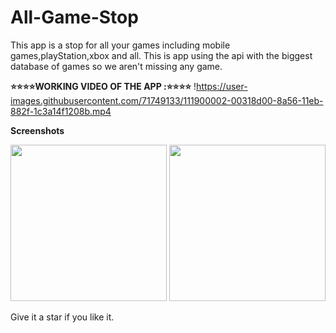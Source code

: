 # All-Game-Stop
This app is a stop for all your games including mobile games,playStation,xbox and all. 
This is app using the api with the biggest database of games so we aren't missing any game.

**⭐⭐⭐⭐WORKING VIDEO OF THE APP :⭐⭐⭐⭐**
 !https://user-images.githubusercontent.com/71749133/111900002-00318d00-8a56-11eb-882f-1c3a14f1208b.mp4

**Screenshots** 
<p align="centre">
<img src="https://user-images.githubusercontent.com/71749133/111901388-daa88180-8a5d-11eb-9438-dddaa82af7df.jpeg" height="250" width="250">
 <img src="https://user-images.githubusercontent.com/71749133/111901482-8356e100-8a5e-11eb-84cb-439fb9e0dc59.jpeg" height="250" width="250">
 </p>

Give it a star if you like it.
